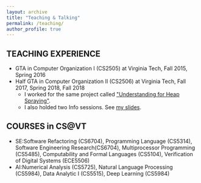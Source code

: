 ```yaml
---
layout: archive
title: "Teaching & Talking"
permalink: /teaching/
author_profile: true
---
```


TEACHING EXPERIENCE
---
- GTA in Computer Organization I (CS2505) at Virginia Tech, Fall 2015,  Spring 2016
- Half GTA in Computer Organization II (CS2506) at Virginia Tech, Fall 2017, Spring 2018, Fall 2018
   * I worked for the same project called ["Understanding for Heap Spraying"](http://courses.cs.vt.edu/cs2506/Spring2018/C/HS/handout.pdf).
   * I also holded two Info sessions. See [my slides](https://docs.google.com/presentation/d/1Nx5RuC0M54S65wXEbromVo19iX3_wWTvXKEY5DarlOc/edit?usp=sharing).


COURSES in CS@VT
---
- SE:Software Refactoring (CS6704), Programming Language (CS5314), Software Engineering Research(CS6704), Multiprocessor Programming (CS5485), Computability and Formal Languages (CS5104), Verification of Digital Systems (ECE5506)
- AI:Numerical Analysis (CS5725), Natural Language Processing (CS5984), Data Analytic I (CS5515), Deep Learning (CS5984)
